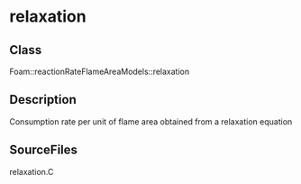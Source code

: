 # relaxation 
## Class
Foam::reactionRateFlameAreaModels::relaxation

## Description
Consumption rate per unit of flame area obtained from a relaxation equation

## SourceFiles
relaxation.C

